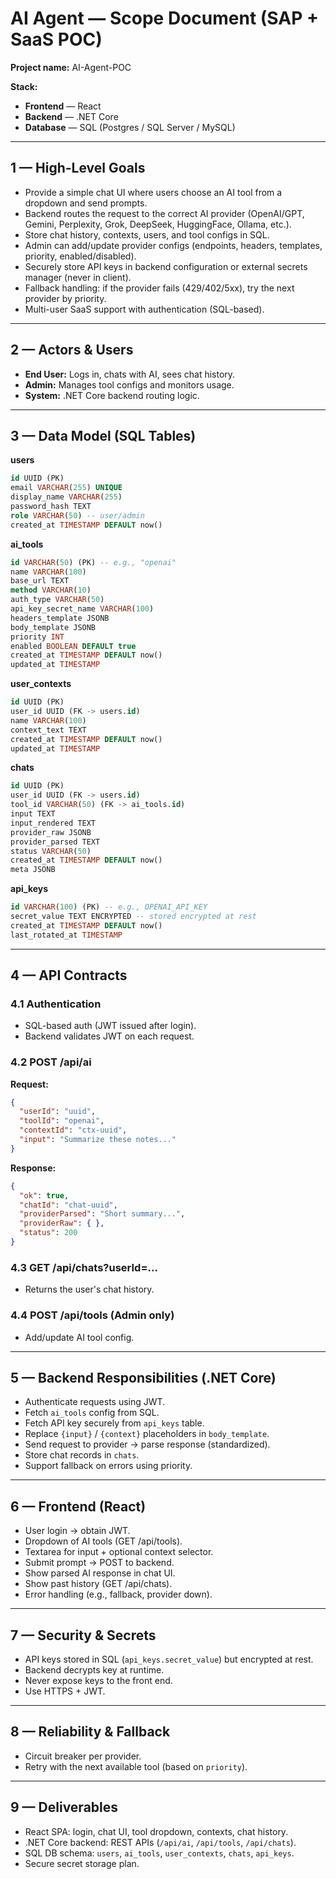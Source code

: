 # AI Agent — Scope Document (SAP + SaaS POC)

**Project name:** AI-Agent-POC

**Stack:**
*   **Frontend** — React
*   **Backend** — .NET Core
*   **Database** — SQL (Postgres / SQL Server / MySQL)

---

## 1 — High-Level Goals

*   Provide a simple chat UI where users choose an AI tool from a dropdown and send prompts.
*   Backend routes the request to the correct AI provider (OpenAI/GPT, Gemini, Perplexity, Grok, DeepSeek, HuggingFace, Ollama, etc.).
*   Store chat history, contexts, users, and tool configs in SQL.
*   Admin can add/update provider configs (endpoints, headers, templates, priority, enabled/disabled).
*   Securely store API keys in backend configuration or external secrets manager (never in client).
*   Fallback handling: if the provider fails (429/402/5xx), try the next provider by priority.
*   Multi-user SaaS support with authentication (SQL-based).

---

## 2 — Actors & Users

*   **End User:** Logs in, chats with AI, sees chat history.
*   **Admin:** Manages tool configs and monitors usage.
*   **System:** .NET Core backend routing logic.

---

## 3 — Data Model (SQL Tables)

**users**
```sql
id UUID (PK)
email VARCHAR(255) UNIQUE
display_name VARCHAR(255)
password_hash TEXT
role VARCHAR(50) -- user/admin
created_at TIMESTAMP DEFAULT now()
```

**ai_tools**
```sql
id VARCHAR(50) (PK) -- e.g., "openai"
name VARCHAR(100)
base_url TEXT
method VARCHAR(10)
auth_type VARCHAR(50)
api_key_secret_name VARCHAR(100)
headers_template JSONB
body_template JSONB
priority INT
enabled BOOLEAN DEFAULT true
created_at TIMESTAMP DEFAULT now()
updated_at TIMESTAMP
```

**user_contexts**
```sql
id UUID (PK)
user_id UUID (FK -> users.id)
name VARCHAR(100)
context_text TEXT
created_at TIMESTAMP DEFAULT now()
updated_at TIMESTAMP
```

**chats**
```sql
id UUID (PK)
user_id UUID (FK -> users.id)
tool_id VARCHAR(50) (FK -> ai_tools.id)
input TEXT
input_rendered TEXT
provider_raw JSONB
provider_parsed TEXT
status VARCHAR(50)
created_at TIMESTAMP DEFAULT now()
meta JSONB
```

**api_keys**
```sql
id VARCHAR(100) (PK) -- e.g., OPENAI_API_KEY
secret_value TEXT ENCRYPTED -- stored encrypted at rest
created_at TIMESTAMP DEFAULT now()
last_rotated_at TIMESTAMP
```

---

## 4 — API Contracts

### 4.1 Authentication

*   SQL-based auth (JWT issued after login).
*   Backend validates JWT on each request.

### 4.2 POST /api/ai

**Request:**
```json
{
  "userId": "uuid",
  "toolId": "openai",
  "contextId": "ctx-uuid",
  "input": "Summarize these notes..."
}
```

**Response:**
```json
{
  "ok": true,
  "chatId": "chat-uuid",
  "providerParsed": "Short summary...",
  "providerRaw": { },
  "status": 200
}
```

### 4.3 GET /api/chats?userId=...

*   Returns the user's chat history.

### 4.4 POST /api/tools (Admin only)

*   Add/update AI tool config.

---

## 5 — Backend Responsibilities (.NET Core)

*   Authenticate requests using JWT.
*   Fetch `ai_tools` config from SQL.
*   Fetch API key securely from `api_keys` table.
*   Replace `{input}` / `{context}` placeholders in `body_template`.
*   Send request to provider → parse response (standardized).
*   Store chat records in `chats`.
*   Support fallback on errors using priority.

---

## 6 — Frontend (React)

*   User login → obtain JWT.
*   Dropdown of AI tools (GET /api/tools).
*   Textarea for input + optional context selector.
*   Submit prompt → POST to backend.
*   Show parsed AI response in chat UI.
*   Show past history (GET /api/chats).
*   Error handling (e.g., fallback, provider down).

---

## 7 — Security & Secrets

*   API keys stored in SQL (`api_keys.secret_value`) but encrypted at rest.
*   Backend decrypts key at runtime.
*   Never expose keys to the front end.
*   Use HTTPS + JWT.

---

## 8 — Reliability & Fallback

*   Circuit breaker per provider.
*   Retry with the next available tool (based on `priority`).

---

## 9 — Deliverables

*   React SPA: login, chat UI, tool dropdown, contexts, chat history.
*   .NET Core backend: REST APIs (`/api/ai`, `/api/tools`, `/api/chats`).
*   SQL DB schema: `users`, `ai_tools`, `user_contexts`, `chats`, `api_keys`.
*   Secure secret storage plan.
